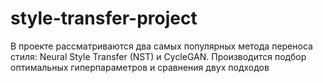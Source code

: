 # style-transfer-project
В проекте рассматриваются два самых популярных метода переноса стиля: Neural Style Transfer (NST) и CycleGAN. Производится подбор оптимальных гиперпараметров и сравнения двух подходов
